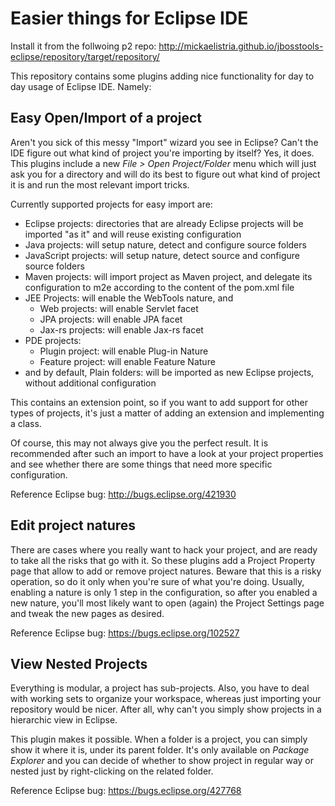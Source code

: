 # Easier things for Eclipse IDE

Install it from the follwoing p2 repo: http://mickaelistria.github.io/jbosstools-eclipse/repository/target/repository/


This repository contains some plugins adding nice functionality for day to day usage of Eclipse IDE. Namely:

## Easy Open/Import of a project

Aren't you sick of this messy "Import" wizard you see in Eclipse? Can't the IDE figure out what kind of project you're importing by itself? Yes, it does. This plugins include a new *File > Open Project/Folder* menu which will just ask you for a directory and will do its best to figure out what kind of project it is and run the most relevant import tricks.

Currently supported projects for easy import are:
* Eclipse projects: directories that are already Eclipse projects will be imported "as it" and will reuse existing configuration
* Java projects: will setup nature, detect and configure source folders
* JavaScript projects: will setup nature, detect source and configure source folders
* Maven projects: will import project as Maven project, and delegate its configuration to m2e according to the content of the pom.xml file
* JEE Projects: will enable the WebTools nature, and
  * Web projects: will enable Servlet facet
  * JPA projects: will enable JPA facet
  * Jax-rs projects: will enable Jax-rs facet
* PDE projects:
  * Plugin project: will enable Plug-in Nature
  * Feature project: will enable Feature Nature
* and by default, Plain folders: will be imported as new Eclipse projects, without additional configuration

This contains an extension point, so if you want to add support for other types of projects, it's just a matter of adding an extension and implementing a class.

Of course, this may not always give you the perfect result. It is recommended after such an import to have a look at your project properties and see whether there are some things that need more specific configuration.

Reference Eclipse bug: http://bugs.eclipse.org/421930

## Edit project natures

There are cases where you really want to hack your project, and are ready to take all the risks that go with it. So these plugins add a Project Property page that allow to add or remove project natures. Beware that this is a risky operation, so do it only when you're sure of what you're doing. Usually, enabling a nature is only 1 step in the configuration, so after you enabled a new nature, you'll most likely want to open (again) the Project Settings page and tweak the new pages as desired.

Reference Eclipse bug: https://bugs.eclipse.org/102527

## View Nested Projects

Everything is modular, a project has sub-projects. Also, you have to deal with working sets to organize your workspace, whereas just importing your repository would be nicer. After all, why can't you simply show projects in a hierarchic view in Eclipse.

This plugin makes it possible. When a folder is a project, you can simply show it where it is, under its parent folder. It's only available on _Package Explorer_ and you can decide of whether to show project in regular way or nested just by right-clicking on the related folder.

Reference Eclipse bug: https://bugs.eclipse.org/427768
